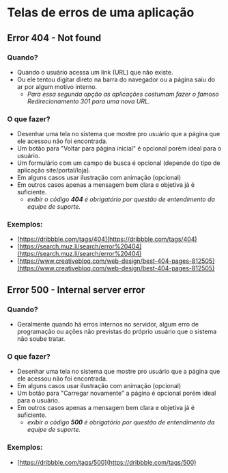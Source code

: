 # Telas de erros de uma aplicação

## **Error 404 - Not found**

### Quando?

* Quando o usuário acessa um link (URL) que não existe.
* Ou ele tentou digitar direto na barra do navegador ou a página saiu do ar por algum motivo interno.
  * _Para essa segunda opção as aplicações costumam fazer o famoso Redirecionamento 301 para uma nova URL._

### O que fazer?

* Desenhar uma tela no sistema que mostre pro usuário que a página que ele acessou não foi encontrada.
* Um botão para "Voltar para página inicial" é opcional porém ideal para o usuário.
* Um formulário com um campo de busca é opcional (depende do tipo de aplicação site/portal/loja).
* Em alguns casos usar ilustração com animação (opcional) 
* Em outros casos apenas a mensagem bem clara e objetiva já é suficiente.
  * _exibir o código **404** é obrigatório por questão de entendimento da equipe de suporte._

### Exemplos:

* [https://dribbble.com/tags/404](https://dribbble.com/tags/404)
* [https://search.muz.li/search/error%20404](https://search.muz.li/search/error%20404)
* [https://www.creativebloq.com/web-design/best-404-pages-812505](https://www.creativebloq.com/web-design/best-404-pages-812505)

## **Error 500 - Internal server error**

### Quando?

* Geralmente quando há erros internos no servidor, algum erro de programação ou ações não previstas do próprio usuário que o sistema não soube tratar.

### O que fazer?

* Desenhar uma tela no sistema que mostre pro usuário que a página que ele acessou não foi encontrada.
* Em alguns casos usar ilustração com animação (opcional)
* Um botão para "Carregar novamente" a página é opcional porém ideal para o usuário.
* Em outros casos apenas a mensagem bem clara e objetiva já é suficiente.
  * _exibir o código **500** é obrigatório por questão de entendimento da equipe de suporte._

### Exemplos:

* [https://dribbble.com/tags/500](https://dribbble.com/tags/500)
